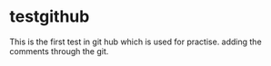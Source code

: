 # testgithub
This is the first test in git hub which is used for practise.
adding the comments through the git.
